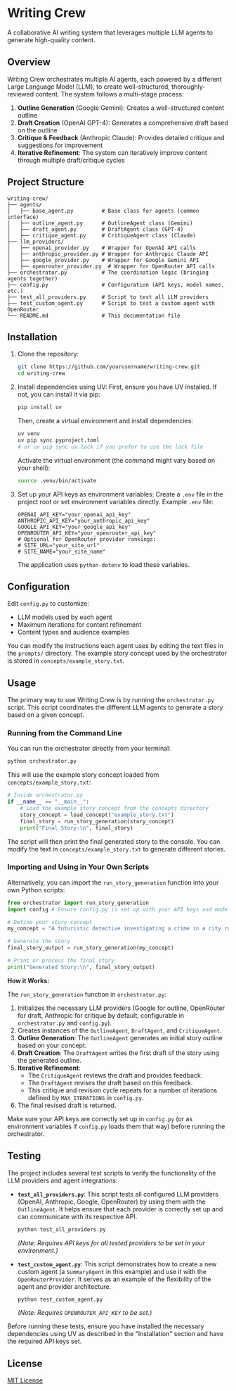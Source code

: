 # Writing Crew

A collaborative AI writing system that leverages multiple LLM agents to generate high-quality content.

## Overview

Writing Crew orchestrates multiple AI agents, each powered by a different Large Language Model (LLM), to create well-structured, thoroughly-reviewed content. The system follows a multi-stage process:

1. **Outline Generation** (Google Gemini): Creates a well-structured content outline
2. **Draft Creation** (OpenAI GPT-4): Generates a comprehensive draft based on the outline
3. **Critique & Feedback** (Anthropic Claude): Provides detailed critique and suggestions for improvement
4. **Iterative Refinement**: The system can iteratively improve content through multiple draft/critique cycles

## Project Structure

```
writing-crew/
├── agents/
│   ├── base_agent.py         # Base class for agents (common interface)
│   ├── outline_agent.py      # OutlineAgent class (Gemini)
│   ├── draft_agent.py        # DraftAgent class (GPT-4)
│   ├── critique_agent.py     # CritiqueAgent class (Claude)
├── llm_providers/
│   ├── openai_provider.py    # Wrapper for OpenAI API calls
│   ├── anthropic_provider.py # Wrapper for Anthropic Claude API
│   ├── google_provider.py    # Wrapper for Google Gemini API
│   ├── openrouter_provider.py  # Wrapper for OpenRouter API calls
├── orchestrator.py           # The coordination logic (bringing agents together)
├── config.py                 # Configuration (API keys, model names, etc.)
├── test_all_providers.py     # Script to test all LLM providers
├── test_custom_agent.py      # Script to test a custom agent with OpenRouter
└── README.md                 # This documentation file
```

## Installation

1. Clone the repository:
   ```bash
   git clone https://github.com/yourusername/writing-crew.git
   cd writing-crew
   ```

2. Install dependencies using UV:
   First, ensure you have UV installed. If not, you can install it via pip:
   ```bash
   pip install uv
   ```
   Then, create a virtual environment and install dependencies:
   ```bash
   uv venv
   uv pip sync pyproject.toml 
   # or uv pip sync uv.lock if you prefer to use the lock file
   ```
   Activate the virtual environment (the command might vary based on your shell):
   ```bash
   source .venv/bin/activate 
   ```

3. Set up your API keys as environment variables:
   Create a `.env` file in the project root or set environment variables directly.
   Example `.env` file:
   ```
   OPENAI_API_KEY="your_openai_api_key"
   ANTHROPIC_API_KEY="your_anthropic_api_key"
   GOOGLE_API_KEY="your_google_api_key"
   OPENROUTER_API_KEY="your_openrouter_api_key"
   # Optional for OpenRouter provider rankings:
   # SITE_URL="your_site_url" 
   # SITE_NAME="your_site_name"
   ```
   The application uses `python-dotenv` to load these variables.

## Configuration

Edit `config.py` to customize:
- LLM models used by each agent
- Maximum iterations for content refinement
- Content types and audience examples

You can modify the instructions each agent uses by editing the text files in the
`prompts/` directory.
The example story concept used by the orchestrator is stored in `concepts/example_story.txt`.

## Usage

The primary way to use Writing Crew is by running the `orchestrator.py` script. This script coordinates the different LLM agents to generate a story based on a given concept.

### Running from the Command Line

You can run the orchestrator directly from your terminal:

```bash
python orchestrator.py
```

This will use the example story concept loaded from `concepts/example_story.txt`:
```python
# Inside orchestrator.py
if __name__ == "__main__":
    # Load the example story concept from the concepts directory
    story_concept = load_concept("example_story.txt")
    final_story = run_story_generation(story_concept)
    print("Final Story:\n", final_story)
```
The script will then print the final generated story to the console. You can modify the text in `concepts/example_story.txt` to generate different stories.

### Importing and Using in Your Own Scripts

Alternatively, you can import the `run_story_generation` function into your own Python scripts:

```python
from orchestrator import run_story_generation
import config # Ensure config.py is set up with your API keys and model preferences

# Define your story concept
my_concept = "A futuristic detective investigating a crime in a city run by sentient AI."

# Generate the story
final_story_output = run_story_generation(my_concept)

# Print or process the final story
print("Generated Story:\n", final_story_output)
```

**How it Works:**

The `run_story_generation` function in `orchestrator.py`:
1. Initializes the necessary LLM providers (Google for outline, OpenRouter for draft, Anthropic for critique by default, configurable in `orchestrator.py` and `config.py`).
2. Creates instances of the `OutlineAgent`, `DraftAgent`, and `CritiqueAgent`.
3. **Outline Generation**: The `OutlineAgent` generates an initial story outline based on your concept.
4. **Draft Creation**: The `DraftAgent` writes the first draft of the story using the generated outline.
5. **Iterative Refinement**:
   - The `CritiqueAgent` reviews the draft and provides feedback.
   - The `DraftAgent` revises the draft based on this feedback.
   - This critique and revision cycle repeats for a number of iterations defined by `MAX_ITERATIONS` in `config.py`.
6. The final revised draft is returned.

Make sure your API keys are correctly set up in `config.py` (or as environment variables if `config.py` loads them that way) before running the orchestrator.

## Testing

The project includes several test scripts to verify the functionality of the LLM providers and agent integrations:

- **`test_all_providers.py`**: This script tests all configured LLM providers (OpenAI, Anthropic, Google, OpenRouter) by using them with the `OutlineAgent`. It helps ensure that each provider is correctly set up and can communicate with its respective API.
  ```bash
  python test_all_providers.py
  ```
  *(Note: Requires API keys for all tested providers to be set in your environment.)*

- **`test_custom_agent.py`**: This script demonstrates how to create a new custom agent (a `SummaryAgent` in this example) and use it with the `OpenRouterProvider`. It serves as an example of the flexibility of the agent and provider architecture.
  ```bash
  python test_custom_agent.py
  ```
  *(Note: Requires `OPENROUTER_API_KEY` to be set.)*

Before running these tests, ensure you have installed the necessary dependencies using UV as described in the "Installation" section and have the required API keys set.

## License

[MIT License](LICENSE)


